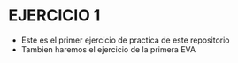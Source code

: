 # EJERCICIO 1
- Este es el primer ejercicio de practica de este repositorio
- Tambien haremos el ejercicio de la primera EVA